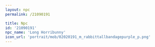 ```yaml
---
layout: npc
permalink: /21090191

title: Npc
id: '21090191'
npc_name: 'Long Horribunny'
icon_url: 'portrait/mob/02020191_m_rabbittallbandagepurple_p.png'
---
```

